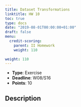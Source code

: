 ```yaml
---
title: Dataset Transformations
linktitle: HW 10
toc: true
type: docs
date: "2019-08-01T00:00:00+01:00"
draft: false
menu:
  credit-scoring:
    parent: II Homework
    weight: 110
    
weight: 110
---
```


* **Type**: Exercise
* **Deadline**: W08/S16	
* **Points**: 10

## Description
